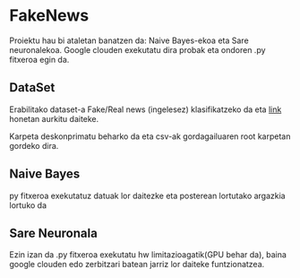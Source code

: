 # FakeNews
Proiektu hau bi ataletan banatzen da: Naive Bayes-ekoa eta Sare neuronalekoa.
Google clouden exekutatu dira probak eta ondoren .py fitxeroa egin da.

## DataSet
Erabilitako dataset-a Fake/Real news (ingelesez) klasifikatzeko da eta [link](https://drive.google.com/file/d/11b499-8-0c3VcM6_5ere2VNVVZzA0fC0/view?usp=sharing) honetan aurkitu daiteke.

Karpeta deskonprimatu beharko da eta csv-ak gordagailuaren root karpetan gordeko dira.


## Naive Bayes
py fitxeroa exekutatuz datuak lor daitezke eta posterean lortutako argazkia lortuko da

## Sare Neuronala
Ezin izan da .py fitxeroa exekutatu hw limitazioagatik(GPU behar da), baina google clouden edo zerbitzari batean jarriz lor daiteke funtzionatzea.



